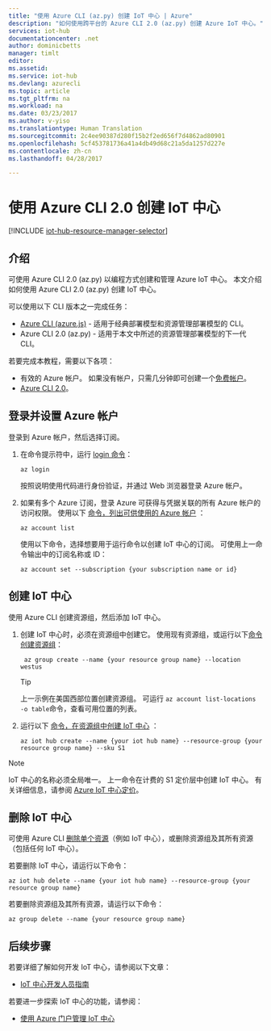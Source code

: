 ```yaml
---
title: "使用 Azure CLI (az.py) 创建 IoT 中心 | Azure"
description: "如何使用跨平台的 Azure CLI 2.0 (az.py) 创建 Azure IoT 中心。"
services: iot-hub
documentationcenter: .net
author: dominicbetts
manager: timlt
editor: 
ms.assetid: 
ms.service: iot-hub
ms.devlang: azurecli
ms.topic: article
ms.tgt_pltfrm: na
ms.workload: na
ms.date: 03/23/2017
ms.author: v-yiso
ms.translationtype: Human Translation
ms.sourcegitcommit: 2c4ee90387d280f15b2f2ed656f7d4862ad80901
ms.openlocfilehash: 5cf453781736a41a4db49d68c21a5da1257d227e
ms.contentlocale: zh-cn
ms.lasthandoff: 04/28/2017

---
```

# <a name="create-an-iot-hub-using-the-azure-cli-20"></a>使用 Azure CLI 2.0 创建 IoT 中心

[!INCLUDE [iot-hub-resource-manager-selector](../../includes/iot-hub-resource-manager-selector.md)]

## <a name="introduction"></a>介绍

可使用 Azure CLI 2.0 (az.py) 以编程方式创建和管理 Azure IoT 中心。 本文介绍如何使用 Azure CLI 2.0 (az.py) 创建 IoT 中心。

可以使用以下 CLI 版本之一完成任务：

* [Azure CLI (azure.js)](./iot-hub-create-using-cli-nodejs.md) - 适用于经典部署模型和资源管理部署模型的 CLI。
* Azure CLI 2.0 (az.py) - 适用于本文中所述的资源管理部署模型的下一代 CLI。

若要完成本教程，需要以下各项：

* 有效的 Azure 帐户。 如果没有帐户，只需几分钟即可创建一个[免费帐户][lnk-free-trial]。
* [Azure CLI 2.0][lnk-CLI-install]。

## <a name="sign-in-and-set-your-azure-account"></a>登录并设置 Azure 帐户

登录到 Azure 帐户，然后选择订阅。

1. 在命令提示符中，运行 [login 命令][lnk-login-command]：
    
    ```azurecli
    az login
    ```

    按照说明使用代码进行身份验证，并通过 Web 浏览器登录 Azure 帐户。

2. 如果有多个 Azure 订阅，登录 Azure 可获得与凭据关联的所有 Azure 帐户的访问权限。 使用以下 [命令，列出可供使用的 Azure 帐户][lnk-az-account-command] ：
    
    ```azurecli
    az account list 
    ```

    使用以下命令，选择想要用于运行命令以创建 IoT 中心的订阅。 可使用上一命令输出中的订阅名称或 ID：

    ```azurecli
    az account set --subscription {your subscription name or id}
    ```

## <a name="create-an-iot-hub"></a>创建 IoT 中心

使用 Azure CLI 创建资源组，然后添加 IoT 中心。

1. 创建 IoT 中心时，必须在资源组中创建它。 使用现有资源组，或运行以下[命令创建资源组][lnk-az-resource-command]：

    ```azurecli
     az group create --name {your resource group name} --location westus
    ```

    > [!TIP]
    > 上一示例在美国西部位置创建资源组。 可运行 `az account list-locations -o table`命令，查看可用位置的列表。
    >
    >

2. 运行以下 [命令，在资源组中创建 IoT 中心][lnk-az-iot-command] ：

    ```azurecli
    az iot hub create --name {your iot hub name} --resource-group {your resource group name} --sku S1
    ```

> [!NOTE]
> IoT 中心的名称必须全局唯一。 上一命令在计费的 S1 定价层中创建 IoT 中心。 有关详细信息，请参阅 [Azure IoT 中心定价][lnk-iot-pricing]。
>
>

## <a name="remove-an-iot-hub"></a>删除 IoT 中心

可使用 Azure CLI [删除单个资源][lnk-az-resource-command]（例如 IoT 中心），或删除资源组及其所有资源（包括任何 IoT 中心）。

若要删除 IoT 中心，请运行以下命令：

```azurecli
az iot hub delete --name {your iot hub name} --resource-group {your resource group name}
```

若要删除资源组及其所有资源，请运行以下命令：

```azurecli
az group delete --name {your resource group name}
```

## <a name="next-steps"></a>后续步骤
若要详细了解如何开发 IoT 中心，请参阅以下文章：

* [IoT 中心开发人员指南][lnk-devguide]

若要进一步探索 IoT 中心的功能，请参阅：

* [使用 Azure 门户管理 IoT 中心][lnk-portal]

<!-- Links -->
[lnk-free-trial]: https://www.azure.cn/pricing/1rmb-trial/
[lnk-CLI-install]: https://docs.microsoft.com/cli/azure/install-az-cli2
[lnk-login-command]: https://docs.microsoft.com/cli/azure/get-started-with-az-cli2
[lnk-az-account-command]: https://docs.microsoft.com/cli/azure/account
[lnk-az-register-command]: https://docs.microsoft.com/cli/azure/provider
[lnk-az-addcomponent-command]: https://docs.microsoft.com/cli/azure/component
[lnk-az-resource-command]: https://docs.microsoft.com/cli/azure/resource
[lnk-az-iot-command]: https://docs.microsoft.com/cli/azure/iot
[lnk-iot-pricing]: https://azure.microsoft.com/pricing/details/iot-hub/
[lnk-devguide]: ./iot-hub-devguide.md
[lnk-portal]: ./iot-hub-create-through-portal.md
